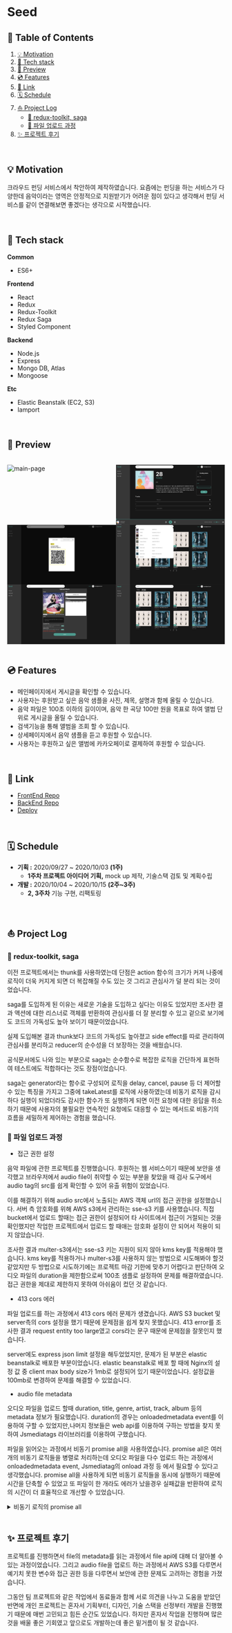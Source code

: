 # Seed

## 🎯 Table of Contents

1. [💡 Motivation](#-Motivation)
2. [🔨 Tech stack](#-Tech-stack)
3. [🔎 Preview](#-Preview)
4. [💿 Features](#-Features)
5. [🛫 Link](#-Link)
6. [🗓 Schedule](#-Schedule)
7. [⛵️ Project Log](#-Project-Log)
    - [🔅 redux-toolkit, saga](#-redux-toolkit,-saga)
    - [🔅 파일 업로드 과정](#-파일-업로드-과정)
8. [✨ 프로젝트 후기](#-프로젝트-후기)

<br>

## 💡 Motivation

크라우드 펀딩 서비스에서 착안하여 제작하였습니다. 요즘에는 펀딩을 하는 서비스가 다양한데 음악이라는 영역은 안정적으로 지원받기가 어려운 점이 있다고 생각해서 펀딩 서비스를 같이 연결해보면 좋겠다는 생각으로 시작했습니다.

<br>

## 🔨 Tech stack

**Common**

- ES6+

**Frontend**

- React
- Redux
- Redux-Toolkit
- Redux Saga
- Styled Component

**Backend**

- Node.js
- Express
- Mongo DB, Atlas
- Mongoose

**Etc**

- Elastic Beanstalk (EC2, S3)
- Iamport

<br>

## 🔎 Preview

<br>

<div style="display: flex; flex-wrap: wrap">
  <img src="./src/assets/main page.png" alt="main-page" style="width: 50%;" />
  <img src="./src/assets/detail page.png" alt="detail-page" style="width: 50%;" />
  <img src="./src/assets/payment.png" alt="payment" style="width: 50%;" />
  <img src="./src/assets/search preview.png" alt="search-preview" style="width: 50%;" />
  <img src="./src/assets/upload page.png" alt="upload-page" style="width: 50%;" />
  <img src="./src/assets/search result.png" alt="search result" style="width: 50%;" />
</div>

<br>

## 💿 Features
- 메인페이지에서 게시글을 확인할 수 있습니다.
- 사용자는 후원받고 싶은 음악 샘플을 사진, 제목, 설명과 함께 올릴 수 있습니다.
- 음악 파일은 100초 이하의 길이이며, 음악 한 곡당 100만 원을 목표로 하여 앨범 단위로 게시글을 올릴 수 있습니다.
- 검색기능을 통해 앨범을 조회 할 수 있습니다.
- 상세페이지에서 음악 샘플을 듣고 후원할 수 있습니다.
- 사용자는 후원하고 싶은 앨범에 카카오페이로 결제하여 후원할 수 있습니다.

<br>

## 🛫 Link
- [FrontEnd Repo](https://github.com/Seed-751/Seed-client)
- [BackEnd Repo](https://github.com/Seed-751/Seed-server)
- [Deploy](https://seed751.live/)

<br>

## 🗓 Schedule

- **기획 :** 2020/09/27 ~ 2020/10/03 **(1주)**
    - **1주차 프로젝트 아이디어 기획,** mock up 제작, 기술스택 검토 및 계획수립
- **개발 :** 2020/10/04 ~ 2020/10/15 **(2주~3주)**
    - **2, 3주차** 기능 구현, 리팩토링

<br>

## ⛵️ Project Log

### 🔅 redux-toolkit, saga

이전 프로젝트에서는 thunk를 사용하였는데 단점은 action 함수의 크기가 커져 나중에 로직이 더욱 커지게 되면 더 복잡해질 수도 있는 것 그리고 관심사가 덜 분리 되는 것이었습니다.

saga를 도입하게 된 이유는 새로운 기술을 도입하고 싶다는 이유도 있었지만 조사한 결과 액션에 대한 리스너로 객체를 반환하여 관심사를 더 잘 분리할 수 있고 겉으로 보기에도 코드의 가독성도 높아 보이기 때문이었습니다.

실제 도입해본 결과 thunk보다 코드의 가독성도 높아졌고 side effect를 따로 관리하여 관심사를 분리하고 reducer의 순수성을 더 보장하는 것을 배웠습니다.

공식문서에도 나와 있는 부분으로 saga는 순수함수로 복잡한 로직을 간단하게 표현하여 테스트에도 적합하다는 것도 장점이었습니다.

saga는 generator라는 함수로 구성되어 로직을 delay, cancel, pause 등 더 제어할수 있는 특징을 가지고 그중에 takeLatest를 로직에 사용하였는데 비동기 로직을 감시하다 실행이 되었더라도 감시한 함수가 또 실행하게 되면 이전 요청에 대한 응답을 취소하기 때문에 사용자의 불필요한 연속적인 요청에도 대응할 수 있는 메서드로 비동기의 흐름을 세밀하게 제어하는 경험을 했습니다.

### 🔅 파일 업로드 과정

- 접근 권한 설정

음악 파일에 관한 프로젝트를 진행했습니다. 후원하는 웹 서비스이기 때문에 보안을 생각했고 브라우저에서 audio file이 취약할 수 있는 부분을 찾았을 때 검사 도구에서 audio tag의 src를 쉽게 확인할 수 있어 유출 위험이 있었습니다.

이를 해결하기 위해 audio src에서 노출되는 AWS 객체 url의 접근 권한을 설정했습니다. 서버 측 암호화를 위해 AWS s3에서 관리하는 sse-s3 키를 사용했습니다. 직접 bucket에서 업로드 할때는 접근 권한이 설정되어 타 사이트에서 접근이 거절되는 것을 확인했지만 작업한 프로젝트에서 업로드 할 때애는 암호화 설정이 안 되어서 적용이 되지 않았습니다.

조사한 결과 multer-s3에서는 sse-s3 키는 지원이 되지 않아 kms key를 적용해야 했습니다. kms key를 적용하거나 multer-s3를 사용하지 않는 방법으로 시도해봐야 할것 같았지만 두 방법으로 시도하기에는 프로젝트 마감 기한에 맞추기 어렵다고 판단하여 오디오 파일의 duration을 제한함으로써 100초 샘플로 설정하여 문제를 해결하였습니다. 접근 권한을 제대로 제한하지 못하여 아쉬움이 컸던 것 같습니다.

- 413 cors 에러

파일 업로드를 하는 과정에서 413 cors 에러 문제가 생겼습니다. AWS S3 bucket 및 server측의 cors 설정을 했기 때문에 문제점을 쉽게 찾지 못했습니다. 413 error를 조사한 결과 request entity too large였고 cors라는 문구 때문에 문제점을 잘못인지 했습니다.

server에도 express json limit 설정을 해두었었지만, 문제가 된 부분은 elastic beanstalk로 배포한 부분이었습니다. elastic beanstalk로 배포 할 때에 Nginx의 설정 값 중 client max body size가 1mb로 설정되어 있기 때문이었습니다. 설정값을 100mb로 변경하여 문제를 해결할 수 있었습니다.

- audio file metadata

오디오 파일을 업로드 할때 duration, title, genre, artist, track, album 등의 metadata 정보가 필요했습니다. duration의 경우는 onloadedmetadata event를 이용하여 구할 수 있었지만,나머지 정보들은 web api를 이용하여 구하는 방법을 찾지 못하여 Jsmediatags 라이브러리를 이용하여 구했습니다.

파일을 읽어오는 과정에서 비동기 promise all을 사용하였습니다. promise all은 여러개의 비동기 로직들을 병렬로 처리하는데 오디오 파일을 다수 업로드 하는 과정에서 onloadedmetadata event, Jsmediatag의 onload 과정 등 에서 필요할 수 있다고 생각했습니다. promise all을 사용하게 되면 비동기 로직들을 동시에 실행하기 때문에 시간을 단축할 수 있었고 또 파일이 한 개라도 에러가 났을경우 실패값을 반환하여 로직의 시간이 더 효율적으로 개선할 수 있었습니다.


<details>
<summary>비동기 로직의 promise all</summary>

```js
// accepted files validation

const validateAcceptedFiles = await Promise.all(acceptedFiles.map((file) => {
  return validateAudio(file);
}));

// audio file validation method

async function validateAudio(file) {
...
  const metadataResult = await validateMetaData(file);
...
}

// metadata validation method

function validateMetaData(file) {
  return new Promise((resolve) => {
    jsmediatags.read(file, {
      onSuccess: function (tag) {
        const { title, album, track, genre, artist } = tag.tags;

        const errorMessage = [];

        if (!album) {
          errorMessage.push({ message: ERROR.inputMetaAlbum });
        }
        ...

        if (!errorMessage.length) {
          return resolve(null);
        }
        ...
    });
  });
}

```
</details>

<br>

## ✨ 프로젝트 후기
프로젝트를 진행하면서 file의 metadata를 읽는 과정에서 file api에 대해 더 알아볼 수 있는 과정이었습니다. 그리고 audio file을 업로드 하는 과정에서 AWS S3를 다루면서 예기치 못한 변수와 접근 권한 등을 다루면서 보안에 관한 문제도 고려하는 경험을 가졌습니다.

그동안 팀 프로젝트와 같은 작업에서 동료들과 함께 서로 의견을 나누고 도움을 받았던 반면에 개인 프로젝트는 혼자서 기획부터, 디자인, 기술 스택을 선정부터 개발을 진행했기 때문에 매번 고민되고 힘든 순간도 있었습니다. 하지만 혼자서 작업을 진행하며 많은 것을 배울 좋은 기회였고 앞으로도 개발하는데 좋은 밑거름이 될 것 같습니다.

